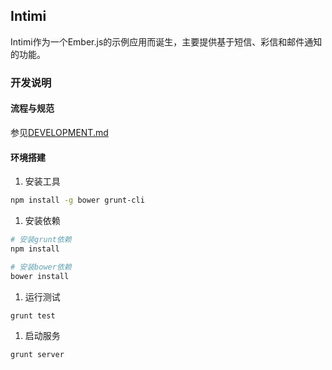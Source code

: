 ## Intimi

Intimi作为一个Ember.js的示例应用而诞生，主要提供基于短信、彩信和邮件通知的功能。

### 开发说明

#### 流程与规范

参见[DEVELOPMENT.md](https://github.com/emberjs-cn/intimi/blob/develop/DEVELOPMENT.md)

#### 环境搭建

1. 安装工具

  ```bash
  npm install -g bower grunt-cli
  ```

1. 安装依赖

  ```bash
  # 安装grunt依赖
  npm install

  # 安装bower依赖
  bower install
  ```

1. 运行测试

  ```bash
  grunt test
  ```

1. 启动服务

  ```bash
  grunt server
  ```
